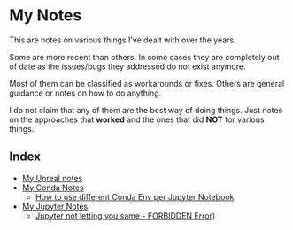 # My Notes

This are notes on various things I've dealt with over the years. 

Some are more recent than others. In some cases they are completely out of date as the issues/bugs they addressed do not exist anymore. 

Most of them can be classified as workarounds or fixes. Others are general guidance or notes on how to do anything. 

I do not claim that any of them are the best way of doing things. Just notes on the approaches that **worked** and the ones that did **NOT** for various things. 

## Index

- [My Unreal notes](./Unreal/Unreal_notes.md)
- [My Conda Notes](./CondaJupyter/CondaJup.md)
    - [How to use different Conda Env per Jupyter Notebook](./CondaJupyter/CondaJup.md#how-to-use-different-conda-environments-per-jupyter-notebook)
    <!-- - [Next Solution](./CondaJupyter/CondaJup.md#next-solution) -->
- [My Jupyter Notes](./Jupyter/Jupyter_notes.md)
    - [Jupyter not letting you same - FORBIDDEN Error](./Jupyter/Jupyter_notes.md#head1234))

